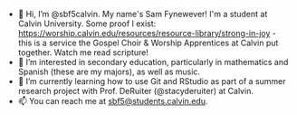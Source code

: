 - 👋 Hi, I’m @sbf5calvin. My name's Sam Fynewever! I'm a student at Calvin University. 
Some proof I exist: https://worship.calvin.edu/resources/resource-library/strong-in-joy - this is a service the Gospel Choir & Worship Apprentices at Calvin put together. Watch me read scripture!
- 👀 I’m interested in secondary education, particularly in mathematics and Spanish (these are my majors), as well as music. 
- 🌱 I’m currently learning how to use Git and RStudio as part of a summer research project with Prof. DeRuiter (@stacyderuiter) at Calvin. 
- 📫 You can reach me at sbf5@students.calvin.edu.


